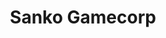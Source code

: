 ---
title: Sanko Gamecorp
category:
  - Gaming
ApprovedOn: Q1 2024
externalUrl: "#"
type: Grant 
grantType: Project
---